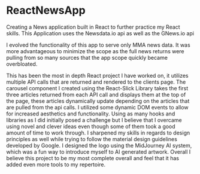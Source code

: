 ﻿# ReactNewsApp

Creating a News application built in React to further practice my React skills. This Application uses the Newsdata.io api as well as the GNews.io api

I evolved the functionality of this app to serve only MMA news data. It was more advantageous to minimize the scope as the full news returns were pulling from so many sources that the app scope quickly became overbloated. 

This has been the most in depth React project I have worked on, it utilizes multiple API calls that are returned and rendered to the clients page. The carousel component I created using the React-Slick Library takes the first three articles returned from each API call and displays them at the top of the page, these articles dynamically update depending on the articles that are pulled from the api calls. I utilized some dynamic DOM events to allow for increased aesthetics and functionality. Using as many hooks and libraries as I did initially posed a challenge but I believe that I overcame using novel and clever ideas even though some of them took a good amount of time to work through. I sharpened my skills in regards to design principles as well while trying to follow the material design guidelines developed by Google. I designed the logo using the MidJourney AI system, which was a fun way to introduce myself to AI generated artwork. Overall I believe this project to be my most complete overall and feel that it has added even more tools to my repertoire.    
